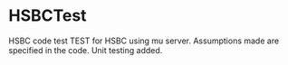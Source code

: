 # HSBCTest
HSBC code test
TEST for HSBC using mu server.
Assumptions made are specified in the code. Unit testing added.
